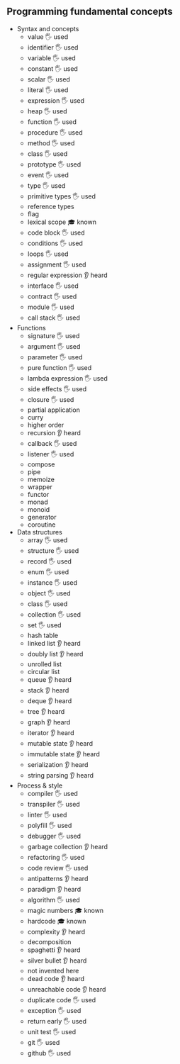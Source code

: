 ## Programming fundamental concepts

- Syntax and concepts
  - value 🖐️ used
  - identifier 🖐️ used
  - variable 🖐️ used
  - constant 🖐️ used
  - scalar 🖐️ used
  - literal 🖐️ used
  - expression 🖐️ used
  - heap 🖐️ used
  - function 🖐️ used
  - procedure 🖐️ used
  - method 🖐️ used
  - class 🖐️ used
  - prototype 🖐️ used
  - event 🖐️ used
  - type 🖐️ used
  - primitive types 🖐️ used
  - reference types
  - flag
  - lexical scope 🎓 known
  - code block 🖐️ used
  - conditions 🖐️ used
  - loops 🖐️ used
  - assignment 🖐️ used
  - regular expression 👂 heard
  - interface 🖐️ used
  - contract 🖐️ used
  - module 🖐️ used
  - call stack 🖐️ used
- Functions
  - signature 🖐️ used
  - argument 🖐️ used
  - parameter 🖐️ used
  - pure function 🖐️ used
  - lambda expression 🖐️ used
  - side effects 🖐️ used
  - closure 🖐️ used
  - partial application 
  - curry
  - higher order
  - recursion 👂 heard
  - callback 🖐️ used
  - listener 🖐️ used
  - compose
  - pipe
  - memoize
  - wrapper
  - functor
  - monad
  - monoid
  - generator
  - coroutine
- Data structures
  - array 🖐️ used
  - structure 🖐️ used
  - record 🖐️ used
  - enum 🖐️ used
  - instance 🖐️ used
  - object 🖐️ used
  - class 🖐️ used
  - collection 🖐️ used
  - set 🖐️ used
  - hash table
  - linked list 👂 heard
  - doubly list 👂 heard
  - unrolled list
  - circular list
  - queue 👂 heard
  - stack 👂 heard
  - deque 👂 heard
  - tree 👂 heard
  - graph 👂 heard
  - iterator 👂 heard
  - mutable state 👂 heard
  - immutable state 👂 heard
  - serialization 👂 heard
  - string parsing 👂 heard
- Process & style
  - compiler 🖐️ used
  - transpiler 🖐️ used
  - linter 🖐️ used
  - polyfill 🖐️ used
  - debugger 🖐️ used
  - garbage collection 👂 heard
  - refactoring 🖐️ used
  - code review 🖐️ used
  - antipatterns 👂 heard
  - paradigm 👂 heard
  - algorithm 🖐️ used
  - magic numbers 🎓 known
  - hardcode 🎓 known
  - complexity 👂 heard
  - decomposition
  - spaghetti 👂 heard
  - silver bullet 👂 heard
  - not invented here
  - dead code 👂 heard
  - unreachable code 👂 heard
  - duplicate code 🖐️ used
  - exception 🖐️ used
  - return early 🖐️ used
  - unit test 🖐️ used
  - git 🖐️ used
  - github 🖐️ used
